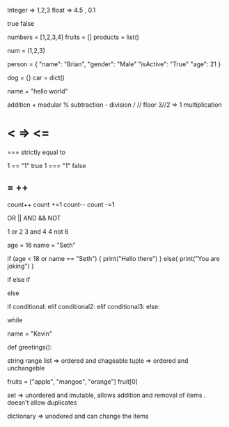 <!--datatypes in python -->
<!-- Numbers  -->
Integer => 1,2,3
float => 4.5 , 0.1 
  
<!-- boolean => bool -->
true
false

<!-- list -->
<!--mutable-->
numbers = [1,2,3,4]
fruits = []
products = list()

<!--tuple-->
<!-- imutable -->
num = (1,2,3)


<!--mutability-->


<!--dictionaty --> 
person = {
    "name": "Brian",
    "gender": "Male"
    "isActive": "True"
    "age": 21
}

dog = {}
car = dict()

<!--set-->

<!--string-->

name = "hello world"

<!--arithmetic operation-->
addition +
modular %
subtraction -
division /
// floor 3//2 => 1
multiplication 

<!--comparison operators-->
> 
<
=>
<=
==
=== strictly equal to 

1 == "1" true 
1 === "1" false 

<!--assignment operands-->
=
++
--
count++  count +=1
count--   count -=1


<!--logical operation-->
OR  ||
AND  &&
NOT 

1 or 2
3 and 4
4 not 6 


age = 16 
name = "Seth"

if (age < 18 or name == "Seth") {
    print("Hello there")
}
else{
    print("You are joking")
}

<!--conditional statement-->
if 
else if 

else 

if conditional:
elif conditional2:
elif conditional3:
else:

while

<!--variables-->
name = "Kevin"

<!--function-->
<!--function greetings(){

}-->

def greetings():

<!-- sequence -->
string
range
list => ordered and chageable
tuple => ordered and unchangeble

fruits = ["apple", "mangoe", "orange"]
fruit[0]


set => unordered and imutable, allows addition and removal of items . doesn't  allow duplicates


dictionary => unodered and can change the items 
